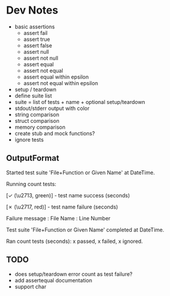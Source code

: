 # Dev Notes

- basic assertions
    - assert fail
    - assert true
    - assert false
    - assert null
    - assert not null
    - assert equal
    - assert not equal
    - assert equal within epsilon
    - assert not equal within epsilon
- setup / teardown
- define suite list
- suite = list of tests + name + optional setup/teardown
- stdout/stderr output with color
- string comparison
- struct comparison
- memory comparison
- create stub and mock functions?
- ignore tests

## OutputFormat

Started test suite 'File+Function or Given Name' at DateTime.

Running count tests:

[✓ (\u2713, green)] - test name success (seconds)

[✗ (\u2717, red)] - test name failure (seconds)

Failure message : File Name : Line Number

Test suite 'File+Function or Given Name' completed at DateTime.

Ran count tests (seconds): x passed, x failed, x ignored.

## TODO

- does setup/teardown error count as test failure?
- add assertequal documentation
- support char
